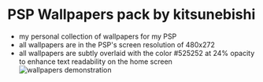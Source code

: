 # PSP Wallpapers pack by kitsunebishi
* my personal collection of wallpapers for my PSP
* all wallpapers are in the PSP's screen resolution of 480x272
* all wallpapers are subtly overlaid with the color #525252 at 24% opacity to enhance text readability on the home screen
![wallpapers demonstration](https://github.com/user-attachments/assets/729393d5-9df3-42f3-ba66-f3b3f576d54b)
